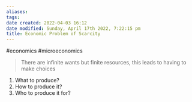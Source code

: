 ```yaml
---
aliases: 
tags: 
date created: 2022-04-03 16:12
date modified: Sunday, April 17th 2022, 7:22:15 pm
title: Economic Problem of Scarcity
---
```


#economics #microeconomics

> There are infinite wants but finite resources, this leads to having to make choices

1. What to produce?
2. How to produce it?
3. Who to produce it for?
